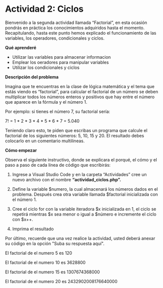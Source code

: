 # Actividad 2: Ciclos

Bienvenido a la segunda actividad llamada “Factorial”, en esta ocasión pondrás en práctica los conocimientos adquiridos hasta el momento. Recapitulando, hasta este punto hemos explicado el funcionamiento de las variables, los operadores, condicionales y ciclos.

**Qué aprenderé**

* Utilizar las variables para almacenar informacion
* Emplear los oeradores para manipular variables
* Utilizar los condicionales y ciclos

**Descripción del problema**

Imagina que te encuentras en la clase de lógica matemática y el tema que estás viendo es “factorial”, para calcular el factorial de un número se deben multiplicar todos los números enteros y positivos que hay entre el número que aparece en la fórmula y el número 1.

 

Por ejemplo: si tienes el número 7, su factorial sería: 

 

7! = 1 * 2 * 3 * 4 * 5 * 6 * 7 = 5.040

 

Teniendo claro esto, te piden que escribas un programa que calcule el factorial de los siguientes números: 5, 10, 15 y 20. El resultado debes colocarlo en un comentario multilineas. 

**Cómo empezar**

Observa el siguiente instructivo, donde se explicara el porqué, el cómo y el paso a paso de cada línea de código que escribirás:

 

1. Ingrese a Visual Studio Code y en la carpeta “Actividades” cree un nuevo archivo con el nombre **“actividad_ciclos.php”.**

 

2. Define la variable $numero, la cual almacenará los números dados en el problema. Después crea otra variable llamada $factorial inicializada con el número 1.


 

3. Cree el ciclo for con la variable iteradora $x inicializada en 1, el ciclo se repetirá mientras $x sea menor o igual a $número e  incremente el ciclo con $x++.

 


4. Imprima el resultado

 


Por último, recuerde que una vez realice la actividad, usted deberá anexar su código en la opción "Suba su respuesta aquí". 

El factorial de el numero 5 es 120

El factorial de el numero 10 es 3628800

El factorial de el numero 15 es 1307674368000

El factorial de el numero 20 es 2432902008176640000